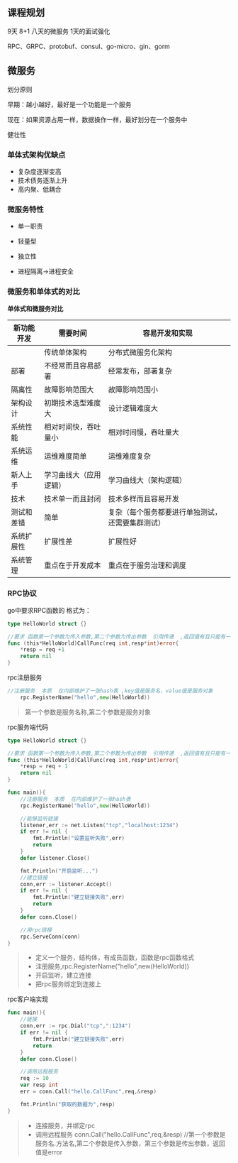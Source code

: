 ## 课程规划

9天   8+1   八天的微服务      1天的面试强化

RPC、GRPC、protobuf、consul、go-micro、gin、gorm

## 微服务

划分原则

早期：越小越好，最好是一个功能是一个服务

现在：如果资源占用一样，数据操作一样，最好划分在一个服务中



健壮性

### 单体式架构优缺点

+ 复杂度逐渐变高  
+ 技术债务逐渐上升
+ 高内聚、低耦合

### 微服务特性

+ 单一职责

+ 轻量型
+ 独立性
+ 进程隔离->进程安全

### 微服务和单体式的对比

**单体式和微服务对比**

| 新功能开发 | 需要时间               | 容易开发和实现                                   |
| ---------- | ---------------------- | ------------------------------------------------ |
|            | 传统单体架构           | 分布式微服务化架构                               |
| 部署       | 不经常而且容易部署     | 经常发布，部署复杂                               |
| 隔离性     | 故障影响范围大         | 故障影响范围小                                   |
| 架构设计   | 初期技术选型难度大     | 设计逻辑难度大                                   |
| 系统性能   | 相对时间快，吞吐量小   | 相对时间慢，吞吐量大                             |
| 系统运维   | 运维难度简单           | 运维难度复杂                                     |
| 新人上手   | 学习曲线大（应用逻辑） | 学习曲线大（架构逻辑）                           |
| 技术       | 技术单一而且封闭       | 技术多样而且容易开发                             |
| 测试和差错 | 简单                   | 复杂（每个服务都要进行单独测试，还需要集群测试） |
| 系统扩展性 | 扩展性差               | 扩展性好                                         |
| 系统管理   | 重点在于开发成本       | 重点在于服务治理和调度                           |

### RPC协议

go中要求RPC函数的 格式为：

```go
type HelloWorld struct {}

//要求 函数第一个参数为传入参数,第二个参数为传出参数  引用传递  ,返回值有且只能有一个,而且类型必须是error
func (this*HelloWorld)CallFunc(req int,resp*int)error{
	*resp = req +1
	return nil
}
```

rpc注册服务

```go
//注册服务  本质  在内部维护了一张hash表 ,key值是服务名，value值是服务对象
	rpc.RegisterName("hello",new(HelloWorld))
```

> 第一个参数是服务名称,第二个参数是服务对象

rpc服务端代码

```go
type HelloWorld struct {}

//要求 函数第一个参数为传入参数,第二个参数为传出参数  引用传递  ,返回值有且只能有一个,而且类型必须是error
func (this*HelloWorld)CallFunc(req int,resp*int)error{
	*resp = req + 1
	return nil
}

func main(){
	//注册服务  本质  在内部维护了一张hash表
	rpc.RegisterName("hello",new(HelloWorld))

	//能够监听链接
	listener,err := net.Listen("tcp","localhost:1234")
	if err != nil {
		fmt.Println("设置监听失败",err)
		return
	}
	defer listener.Close()

	fmt.Println("开启监听...")
	//建立链接
	conn,err := listener.Accept()
	if err != nil {
		fmt.Println("建立链接失败",err)
		return
	}
	defer conn.Close()

	//用rpc链接
	rpc.ServeConn(conn)
}
```

> + 定义一个服务，结构体，有成员函数，函数是rpc函数格式
> + 注册服务,rpc.RegisterName("hello",new(HelloWorld))
> + 开启监听，建立连接
> + 把rpc服务绑定到连接上

rpc客户端实现

```go
func main(){
	//链接
	conn,err := rpc.Dial("tcp",":1234")
	if err != nil {
		fmt.Println("建立链接失败",err)
		return
	}
	defer conn.Close()

	//调用远程服务
	req := 10
	var resp int
	err = conn.Call("hello.CallFunc",req,&resp)

	fmt.Println("获取的数据为",resp)
}
```

> + 连接服务，并绑定rpc
> + 调用远程服务   conn.Call("hello.CallFunc",req,&resp)  //第一个参数是  服务名.方法名,第二个参数是传入参数，第三个参数是传出参数，返回值是error

